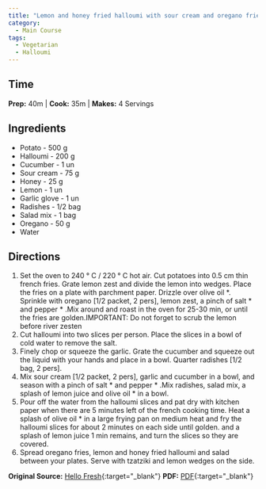 ```yaml
---
title: "Lemon and honey fried halloumi with sour cream and oregano fries"
category:
  - Main Course
tags:
  - Vegetarian
  - Halloumi
---
```


## Time
**Prep:** 40m | **Cook:** 35m | **Makes:** 4 Servings

## Ingredients
* Potato - 500 g
* Halloumi - 200 g
* Cucumber - 1 un
* Sour cream - 75 g
* Honey - 25 g
* Lemon - 1 un
* Garlic glove - 1 un
* Radishes - 1/2 bag
* Salad mix - 1 bag
* Oregano - 50 g
* Water

## Directions
1. Set the oven to 240 ° C / 220 ° C hot air. Cut potatoes into 0.5 cm thin french fries. Grate lemon zest and divide the lemon into wedges. Place the fries on a plate with parchment paper. Drizzle over olive oil *. Sprinkle with oregano [1/2 packet, 2 pers], lemon zest, a pinch of salt * and pepper * .Mix around and roast in the oven for 25-30 min, or until the fries are golden.IMPORTANT: Do not forget to scrub the lemon before river zesten
2. Cut halloumi into two slices per person. Place the slices in a bowl of cold water to remove the salt.
3. Finely chop or squeeze the garlic. Grate the cucumber and squeeze out the liquid with your hands and place in a bowl. Quarter radishes [1/2 bag, 2 pers].
4. Mix sour cream [1/2 packet, 2 pers], garlic and cucumber in a bowl, and season with a pinch of salt * and pepper * .Mix radishes, salad mix, a splash of lemon juice and olive oil * in a bowl.
5. Pour off the water from the halloumi slices and pat dry with kitchen paper when there are 5 minutes left of the french cooking time. Heat a splash of olive oil * in a large frying pan on medium heat and fry the halloumi slices for about 2 minutes on each side until golden. and a splash of lemon juice 1 min remains, and turn the slices so they are covered.
6. Spread oregano fries, lemon and honey fried halloumi and salad between your plates. Serve with tzatziki and lemon wedges on the side.

**Original Source:** [Hello Fresh](https://www.hellofresh.se/recipes/citron-och-honungsstekt-halloumi-5f6c67be1aeb3806ab72a8a6?subscriptionId=1079379&week=2020-W45){:target="_blank"}
**PDF:** [PDF](/assets/pdf/citron-och-honungsstekt-halloumi.pdf){:target="_blank"}
